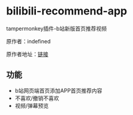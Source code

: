 # bilibili-recommend-app

tampermonkey插件-b站新版首页推荐视频

原作者：indefined

原作者地址：[链接](https://greasyfork.org/zh-CN/scripts/368446-bilibili%E7%BD%91%E9%A1%B5%E7%AB%AF%E6%B7%BB%E5%8A%A0app%E9%A6%96%E9%A1%B5%E6%8E%A8%E8%8D%90)

## 功能

- b站网页端首页添加APP首页推荐内容
- 不喜欢/撤销不喜欢
- 视频/弹幕预览

